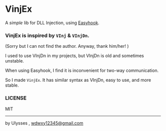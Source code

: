 # VinjEx

A *simple* lib for DLL Injection, using [Easyhook](https://easyhook.github.io/).

### VinjEx is inspired by `VInj` & `VInjDn`.

(Sorry but I can not find the author. Anyway, thank him/her! )

I used to use VInjDn in my projects, but VInjDn is old and sometimes unstable.

When using Easyhook, I find it is inconvenient for two-way communication.

So I made `VinjEx`. It has similar syntax as VInjDn, easy to use, and more stable.

### LICENSE

MIT


---

by Ulysses , wdwxy12345@gmail.com
